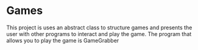 # Games
This project is uses an abstract class to structure games and presents the user with other programs to interact and play the game. The program that allows you to play the game is 
GameGrabber
